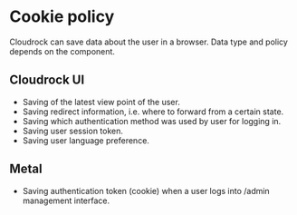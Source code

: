 # Cookie policy

Cloudrock can save data about the user in a browser. Data type and policy depends on the component.

## Cloudrock UI

- Saving of the latest view point of the user.
- Saving redirect information, i.e. where to forward from a certain state.
- Saving which authentication method was used by user for logging in.
- Saving user session token.
- Saving user language preference.

## Metal

- Saving authentication token (cookie) when a user logs into /admin management interface.
